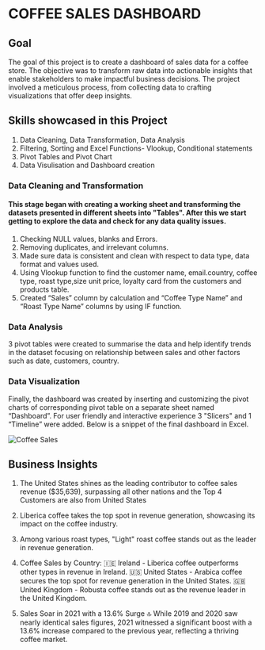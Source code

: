 # COFFEE SALES DASHBOARD

## Goal
The goal of this project is to create a dashboard of sales data for a coffee store. The objective was to transform raw data into actionable insights that enable stakeholders to make impactful business decisions. The project involved a meticulous process, from collecting data to crafting visualizations that offer deep insights.

## Skills showcased in this Project
1. Data Cleaning, Data Transformation, Data Analysis
2. Filtering, Sorting and Excel Functions- Vlookup, Conditional statements
3. Pivot Tables and Pivot Chart
4. Data Visulisation and Dashboard creation

### Data Cleaning and Transformation

#### This stage began with creating a working sheet and transforming the datasets presented in different sheets into "Tables". After this we start getting to explore the data and check for any data quality issues.
1. Checking NULL values, blanks and Errors.
2. Removing duplicates, and irrelevant columns.
3. Made sure data is consistent and clean with respect to data type, data format and values used.
4. Using Vlookup function to find the customer name, email.country, coffee type, roast type,size unit price, loyalty card from the customers and products table.
5. Created “Sales” column by calculation and “Coffee Type Name” and “Roast Type Name” columns by using IF function.

### Data Analysis
3 pivot tables were created to summarise the data and help identify trends in the dataset focusing on relationship between sales and other factors such as date, customers, country.


### Data Visualization

Finally, the dashboard was created by inserting and customizing the pivot charts of corresponding pivot table on a separate sheet named “Dashboard”. For user friendly and interactive experience 3 "Slicers" and 1 “Timeline” were added.
Below is a snippet of the final dashboard in Excel.

![Coffee Sales](https://github.com/shamikasshetty/Coffee-Sales-Dashboard/assets/160443939/a5509438-58d3-4bc5-bf99-b965892bdccf)


## Business Insights
1. The United States shines as the leading contributor to coffee sales revenue ($35,639), surpassing all other nations and the Top 4 Customers are also from United States

2. Liberica coffee takes the top spot in revenue generation, showcasing its impact on the coffee industry.

3. Among various roast types, "Light" roast coffee stands out as the leader in revenue generation.

4. Coffee Sales by Country:
🇮🇪 Ireland - Liberica coffee outperforms other types in revenue in Ireland.
🇺🇸 United States - Arabica coffee secures the top spot for revenue generation in the United States.
🇬🇧 United Kingdom - Robusta coffee stands out as the revenue leader in the United Kingdom.

5. Sales Soar in 2021 with a 13.6% Surge 🔝 While 2019 and 2020 saw nearly identical sales figures, 2021 witnessed a significant boost with a 13.6% increase compared to the previous year, reflecting a thriving coffee market.















